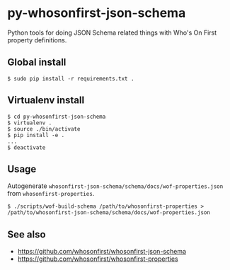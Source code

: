 # py-whosonfirst-json-schema

Python tools for doing JSON Schema related things with Who's On First property definitions.

## Global install

```
$ sudo pip install -r requirements.txt .
```

## Virtualenv install

```
$ cd py-whosonfirst-json-schema
$ virtualenv .
$ source ./bin/activate
$ pip install -e .
...
$ deactivate
```

## Usage

Autogenerate `whosonfirst-json-schema/schema/docs/wof-properties.json` from `whosonfirst-properties`.

```
$ ./scripts/wof-build-schema /path/to/whosonfirst-properties > /path/to/whosonfirst-json-schema/schema/docs/wof-properties.json
```

## See also

* https://github.com/whosonfirst/whosonfirst-json-schema
* https://github.com/whosonfirst/whosonfirst-properties
